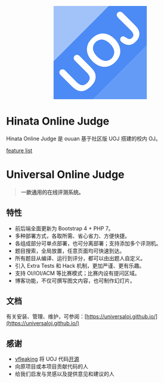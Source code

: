 <p align="center"><img src="https://github.com/UniversalOJ/UOJ-System/blob/master/web/images/logo.png?raw=true"></p>

# Hinata Online Judge

Hinata Online Judge 是 ouuan 基于社区版 UOJ 搭建的校内 OJ。

[feature list](https://github.com/ouuan/Hinata-Online-Judge/issues/1)

# Universal Online Judge

> #### 一款通用的在线评测系统。

## 特性

- 前后端全面更新为 Bootstrap 4 + PHP 7。
- 多种部署方式，各取所需、省心省力、方便快捷。
- 各组成部分可单点部署，也可分离部署；支持添加多个评测机。
- 题目搜索，全局放置，任意页面均可快速到达。
- 所有题目从编译、运行到评分，都可以由出题人自定义。
- 引入 Extra Tests 和 Hack 机制，更加严谨、更有乐趣。
- 支持 OI/IOI/ACM 等比赛模式；比赛内设有提问区域。
- 博客功能，不仅可撰写图文内容，也可制作幻灯片。

## 文档

有关安装、管理、维护，可参阅：[https://universaloj.github.io/](https://universaloj.github.io/)

## 感谢

- [vfleaking](https://github.com/vfleaking) 将 UOJ 代码[开源](https://github.com/vfleaking/uoj)
- 向原项目或本项目贡献代码的人
- 给我们启发与灵感以及提供意见和建议的人

